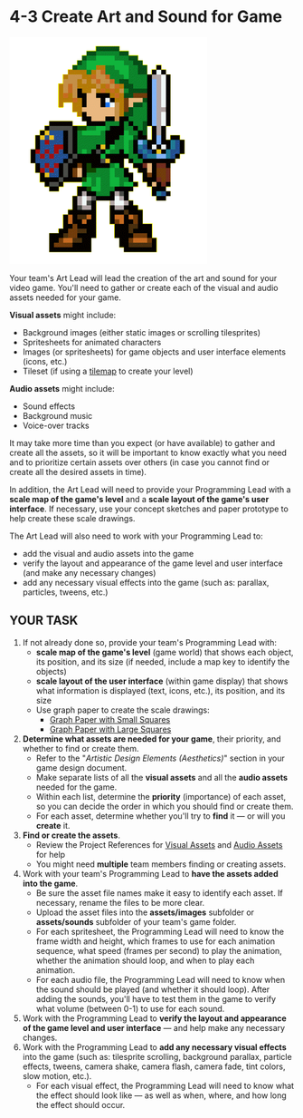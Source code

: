 # 4-3 Create Art and Sound for Game

![](../.gitbook/assets/piskel-sprite.gif)

Your team's Art Lead will lead the creation of the art and sound for your video game. You'll need to gather or create each of the visual and audio assets needed for your game.

**Visual assets** might include:

* Background images \(either static images or scrolling tilesprites\)
* Spritesheets for animated characters
* Images \(or spritesheets\) for game objects and user interface elements \(icons, etc.\)
* Tileset \(if using a [tilemap](https://photonstorm.github.io/phaser-ce/Phaser.Tilemap.html) to create your level\)

**Audio assets** might include:

* Sound effects
* Background music
* Voice-over tracks

It may take more time than you expect \(or have available\) to gather and create all the assets, so it will be important to know exactly what you need and to prioritize certain assets over others \(in case you cannot find or create all the desired assets in time\).

In addition, the Art Lead will need to provide your Programming Lead with a **scale map of the game's level** and a **scale layout of the game's user interface**. If necessary, use your concept sketches and paper prototype to help create these scale drawings.

The Art Lead will also need to work with your Programming Lead to:

* add the visual and audio assets into the game
* verify the layout and appearance of the game level and user interface \(and make any necessary changes\)
* add any necessary visual effects into the game \(such as: parallax, particles, tweens, etc.\)

## YOUR TASK

1. If not already done so, provide your team's Programming Lead with:
   * **scale map of the game's level** \(game world\) that shows each object, its position, and its size \(if needed, include a map key to identify the objects\)
   * **scale layout of the user interface** \(within game display\) that shows what information is displayed \(text, icons, etc.\), its position, and its size
   * Use graph paper to create the scale drawings:
     * [Graph Paper with Small Squares](https://drive.google.com/open?id=0B8MTiM_lFG9TN0taLXdUdEF5OVk)
     * [Graph Paper with Large Squares](https://drive.google.com/open?id=0B8MTiM_lFG9TMXJ4WFFaWl9iZTA) 
2. **Determine what assets are needed for your game**, their priority, and whether to find or create them.
   * Refer to the "_Artistic Design Elements \(Aesthetics\)_" section in your game design document.
   * Make separate lists of all the **visual assets** and all the **audio assets** needed for the game.
   * Within each list, determine the **priority** \(importance\) of each asset, so you can decide the order in which you should find or create them.
   * For each asset, determine whether you'll try to **find** it — or will you **create** it.
3. **Find or create the assets**.
   * Review the Project References for [Visual Assets](../project-references/visual-assets.md) and [Audio Assets](../project-references/audio-assets.md) for help
   * You might need **multiple** team members finding or creating assets.
4. Work with your team's Programming Lead to **have the assets added into the game**.
   * Be sure the asset file names make it easy to identify each asset. If necessary, rename the files to be more clear.
   * Upload the asset files into the **assets/images** subfolder or **assets/sounds** subfolder of your team's game folder.
   * For each spritesheet, the Programming Lead will need to know the frame width and height, which frames to use for each animation sequence, what speed \(frames per second\) to play the animation, whether the animation should loop, and when to play each animation.
   * For each audio file, the Programming Lead will need to know when the sound should be played \(and whether it should loop\). After adding the sounds, you'll have to test them in the game to verify what volume \(between 0-1\) to use for each sound.
5. Work with the Programming Lead to **verify the layout and appearance of the game level and user interface** — and help make any necessary changes.
6. Work with the Programming Lead to **add any necessary visual effects** into the game \(such as: tilesprite scrolling, background parallax, particle effects, tweens, camera shake, camera flash, camera fade, tint colors, slow motion, etc.\).
   * For each visual effect, the Programming Lead will need to know what the effect should look like — as well as when, where, and how long the effect should occur.

